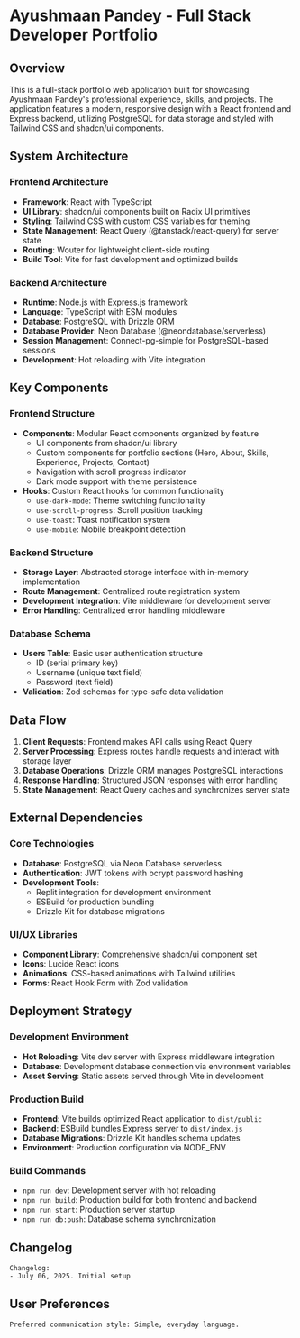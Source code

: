 # Ayushmaan Pandey - Full Stack Developer Portfolio

## Overview

This is a full-stack portfolio web application built for showcasing Ayushmaan Pandey's professional experience, skills, and projects. The application features a modern, responsive design with a React frontend and Express backend, utilizing PostgreSQL for data storage and styled with Tailwind CSS and shadcn/ui components.

## System Architecture

### Frontend Architecture
- **Framework**: React with TypeScript
- **UI Library**: shadcn/ui components built on Radix UI primitives
- **Styling**: Tailwind CSS with custom CSS variables for theming
- **State Management**: React Query (@tanstack/react-query) for server state
- **Routing**: Wouter for lightweight client-side routing
- **Build Tool**: Vite for fast development and optimized builds

### Backend Architecture
- **Runtime**: Node.js with Express.js framework
- **Language**: TypeScript with ESM modules
- **Database**: PostgreSQL with Drizzle ORM
- **Database Provider**: Neon Database (@neondatabase/serverless)
- **Session Management**: Connect-pg-simple for PostgreSQL-based sessions
- **Development**: Hot reloading with Vite integration

## Key Components

### Frontend Structure
- **Components**: Modular React components organized by feature
  - UI components from shadcn/ui library
  - Custom components for portfolio sections (Hero, About, Skills, Experience, Projects, Contact)
  - Navigation with scroll progress indicator
  - Dark mode support with theme persistence
- **Hooks**: Custom React hooks for common functionality
  - `use-dark-mode`: Theme switching functionality
  - `use-scroll-progress`: Scroll position tracking
  - `use-toast`: Toast notification system
  - `use-mobile`: Mobile breakpoint detection

### Backend Structure
- **Storage Layer**: Abstracted storage interface with in-memory implementation
- **Route Management**: Centralized route registration system
- **Development Integration**: Vite middleware for development server
- **Error Handling**: Centralized error handling middleware

### Database Schema
- **Users Table**: Basic user authentication structure
  - ID (serial primary key)
  - Username (unique text field)
  - Password (text field)
- **Validation**: Zod schemas for type-safe data validation

## Data Flow

1. **Client Requests**: Frontend makes API calls using React Query
2. **Server Processing**: Express routes handle requests and interact with storage layer
3. **Database Operations**: Drizzle ORM manages PostgreSQL interactions
4. **Response Handling**: Structured JSON responses with error handling
5. **State Management**: React Query caches and synchronizes server state

## External Dependencies

### Core Technologies
- **Database**: PostgreSQL via Neon Database serverless
- **Authentication**: JWT tokens with bcrypt password hashing
- **Development Tools**: 
  - Replit integration for development environment
  - ESBuild for production bundling
  - Drizzle Kit for database migrations

### UI/UX Libraries
- **Component Library**: Comprehensive shadcn/ui component set
- **Icons**: Lucide React icons
- **Animations**: CSS-based animations with Tailwind utilities
- **Forms**: React Hook Form with Zod validation

## Deployment Strategy

### Development Environment
- **Hot Reloading**: Vite dev server with Express middleware integration
- **Database**: Development database connection via environment variables
- **Asset Serving**: Static assets served through Vite in development

### Production Build
- **Frontend**: Vite builds optimized React application to `dist/public`
- **Backend**: ESBuild bundles Express server to `dist/index.js`
- **Database Migrations**: Drizzle Kit handles schema updates
- **Environment**: Production configuration via NODE_ENV

### Build Commands
- `npm run dev`: Development server with hot reloading
- `npm run build`: Production build for both frontend and backend
- `npm run start`: Production server startup
- `npm run db:push`: Database schema synchronization

## Changelog

```
Changelog:
- July 06, 2025. Initial setup
```

## User Preferences

```
Preferred communication style: Simple, everyday language.
```